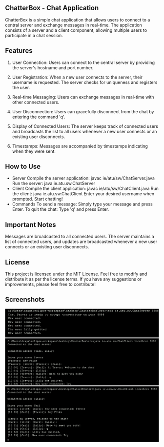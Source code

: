 
## ChatterBox - Chat Application
ChatterBox is a simple chat application that allows users to connect to a central server and exchange messages in real-time. The application consists of a server and a client component, allowing multiple users to participate in a chat session.

## Features
1. User Connection: Users can connect to the central server by providing the server's hostname and port number.

2. User Registration: When a new user connects to the server, their username is requested. The server checks for uniqueness and registers the user.

3. Real-time Messaging: Users can exchange messages in real-time with other connected users.

4. User Disconnection: Users can gracefully disconnect from the chat by entering the command 'q'.

5. Display of Connected Users: The server keeps track of connected users and broadcasts the list to all users whenever a new user connects or an existing user disconnects.

6. Timestamps: Messages are accompanied by timestamps indicating when they were sent.

## How to Use
- Server
Compile the server application: javac ie/atu/sw/ChatServer.java
Run the server: java ie.atu.sw.ChatServer <port-number>
- Client
Compile the client application: javac ie/atu/sw/ChatClient.java
Run the client: java ie.atu.sw.ChatClient <hostname> <port-number>
Enter your desired username when prompted.
Start chatting!
- Commands
To send a message: Simply type your message and press Enter.
To quit the chat: Type 'q' and press Enter.
## Important Notes
Messages are broadcasted to all connected users.
The server maintains a list of connected users, and updates are broadcasted whenever a new user connects or an existing user disconnects.

## License
This project is licensed under the MIT License. Feel free to modify and distribute it as per the license terms. If you have any suggestions or improvements, please feel free to contribute!
## Screenshots
![Server](ChatterBox/src/ie/atu/sw/ServerSide.png)
![Client 1](ChatterBox/src/ie/atu/sw/Client.png)
![Client 2](ChatterBox/src/ie/atu/sw/Client2.png)
